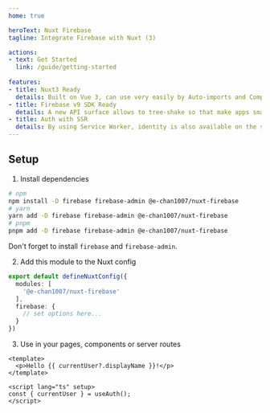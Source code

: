 ```yaml
---
home: true

heroText: Nuxt Firebase
tagline: Integrate Firebase with Nuxt (3)

actions:
- text: Get Started
  link: /guide/getting-started
      
features:
- title: Nuxt3 Ready
  details: Built on Vue 3, can use very easily by Auto-imports and Composables.
- title: Firebase v9 SDK Ready
  details: A new API surface allows to tree-shake so that make apps small.
- title: Auth with SSR
  details: By using Service Worker, identity is also available on the server-side and API-routes.
---
```


## Setup
1. Install dependencies
```sh
# npm
npm install -D firebase firebase-admin @e-chan1007/nuxt-firebase
# yarn
yarn add -D firebase firebase-admin @e-chan1007/nuxt-firebase
# pnpm
pnpm add -D firebase firebase-admin @e-chan1007/nuxt-firebase
```
Don't forget to install `firebase` and `firebase-admin`.

2. Add this module to the Nuxt config
```ts
export default defineNuxtConfig({
  modules: [
    '@e-chan1007/nuxt-firebase'
  ],
  firebase: {
    // set options here...
  }
})
```

3. Use in your pages, components or server routes
```vue
<template>
  <p>Hello {{ currentUser?.displayName }}!</p>
</template>

<script lang="ts" setup>
const { currentUser } = useAuth();
</script>
```
